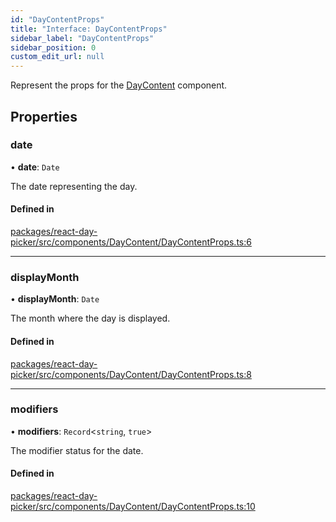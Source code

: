 ```yaml
---
id: "DayContentProps"
title: "Interface: DayContentProps"
sidebar_label: "DayContentProps"
sidebar_position: 0
custom_edit_url: null
---
```


Represent the props for the [DayContent](../functions/DayContent) component.

## Properties

### date

• **date**: `Date`

The date representing the day.

#### Defined in

[packages/react-day-picker/src/components/DayContent/DayContentProps.ts:6](https://github.com/gpbl/react-day-picker/blob/b5db746c/packages/react-day-picker/src/components/DayContent/DayContentProps.ts#L6)

___

### displayMonth

• **displayMonth**: `Date`

The month where the day is displayed.

#### Defined in

[packages/react-day-picker/src/components/DayContent/DayContentProps.ts:8](https://github.com/gpbl/react-day-picker/blob/b5db746c/packages/react-day-picker/src/components/DayContent/DayContentProps.ts#L8)

___

### modifiers

• **modifiers**: `Record`<`string`, ``true``\>

The modifier status for the date.

#### Defined in

[packages/react-day-picker/src/components/DayContent/DayContentProps.ts:10](https://github.com/gpbl/react-day-picker/blob/b5db746c/packages/react-day-picker/src/components/DayContent/DayContentProps.ts#L10)
